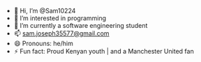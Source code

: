 - 👋 Hi, I’m @Sam10224
- 👀 I’m interested in programming
- 🌱 I’m currently a software engineering student
- 📫 sam.joseph35577@gmail.com
- 😄 Pronouns: he/him
- ⚡ Fun fact: Proud Kenyan youth | and a Manchester United fan
<!-- - 💞️ I’m looking to collaborate on -->
<!---
Sam10224/Sam10224 is a ✨ special ✨ repository because its `README.md` (this file) appears on your GitHub profile.
You can click the Preview link to take a look at your changes.
--->
